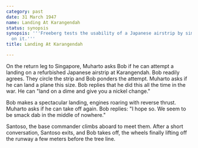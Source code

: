 ```yaml
---
category: past
date: 31 March 1947
name: Landing At Karangendah
status: synopsis
synopsis: '''Freeberg tests the usability of a Japanese airstrip by simply landing
  on it.'''
title: Landing At Karangendah

---
```




On the return leg to Singapore, Muharto asks Bob if he
can attempt a landing on a refurbished Japanese airstrip at Karangendah.
Bob readily agrees. They circle the strip and Bob ponders the attempt.
Muharto asks if he can land a plane this size. Bob replies that he did
this all the time in the war. He can "land on a dime and give you a
nickel change." 

Bob makes a spectacular landing, engines roaring with reverse thrust. Muharto asks if he can take off again. Bob replies:
"I hope so. We seem to be smack dab in the middle of nowhere." 

Santoso, the base commander climbs aboard to meet them. After a short conversation, Santoso exits, and Bob takes off, the wheels finally lifting off the runway a few meters before the tree line.


